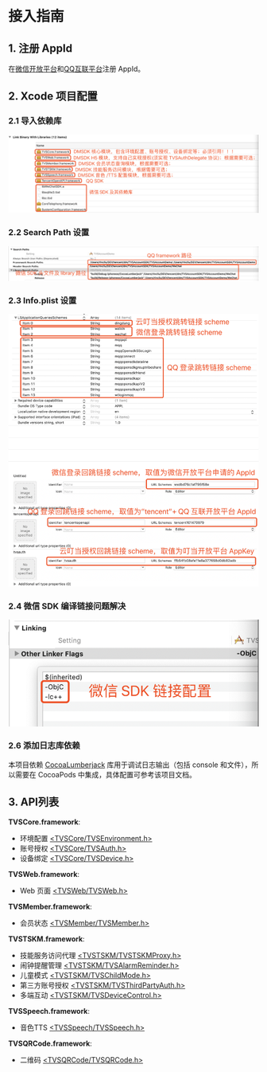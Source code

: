 # 接入指南

## 1. 注册 AppId

在[微信开放平台](https://open.weixin.qq.com/)和[QQ互联平台](https://connect.qq.com/index.html)注册 AppId。

## 2. Xcode 项目配置

### 2.1 导入依赖库

![](image/xcode_0.png)

### 2.2 Search Path 设置

![](image/xcode_1.png)

### 2.3 Info.plist 设置

![](image/xcode_2.png)

### 2.4 微信 SDK 编译链接问题解决

![](image/xcode_3.png)


### 2.6 添加日志库依赖

本项目依赖 [CocoaLumberjack](https://github.com/CocoaLumberjack/CocoaLumberjack) 库用于调试日志输出（包括 console 和文件），所以需要在 CocoaPods 中集成，具体配置可参考该项目文档。

## 3. API列表

**TVSCore.framework**:

- 环境配置 [<TVSCore/TVSEnvironment.h>](API文档/TVSCore/TVSEnvironment.md)
- 账号授权 [<TVSCore/TVSAuth.h>](API文档/TVSCore/TVSAuth.md)
- 设备绑定 [<TVSCore/TVSDevice.h>](API文档/TVSCore/TVSDevice.md)

**TVSWeb.framework**:

- Web 页面 [<TVSWeb/TVSWeb.h>](API文档/TVSWeb/TVSWeb.md)

**TVSMember.framework**:

- 会员状态 [<TVSMember/TVSMember.h>](API文档/TVSMember/TVSMember.md)

**TVSTSKM.framework**:

- 技能服务访问代理 [<TVSTSKM/TVSTSKMProxy.h>](API文档/TVSTSKM/TVSTSKMProxy.md)
- 闹钟提醒管理 [<TVSTSKM/TVSAlarmReminder.h>](API文档/TVSTSKM/TVSAlarmReminder.md)
- 儿童模式 [<TVSTSKM/TVSChildMode.h>](API文档/TVSTSKM/TVSChildMode.md)
- 第三方账号授权 [<TVSTSKM/TVSThirdPartyAuth.h>](API文档/TVSTSKM/TVSThirdPartyAuth.md)
- 多端互动 [<TVSTSKM/TVSDeviceControl.h>](API文档/TVSTSKM/TVSDeviceControl.md)

**TVSSpeech.framework**:

- 音色TTS [<TVSSpeech/TVSSpeech.h>](API文档/TVSSpeech/TVSSpeech.md)

**TVSQRCode.framework**:

- 二维码 [<TVSQRCode/TVSQRCode.h>](API文档/TVSQRCode/TVSQRCode.md)

